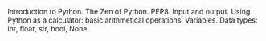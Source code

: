 Introduction to Python. The Zen of Python. PEP8. Input and output. 
Using Python as a calculator: basic arithmetical operations. 
Variables. Data types: int, float, str, bool, None.
